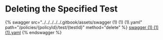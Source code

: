 # Deleting the Specified Test

{% swagger src="../../../../../.gitbook/assets/swagger (1) (1) (1).yaml" path="/policies/{policyId}/test/{testId}" method="delete" %}
[swagger (1) (1) (1).yaml](<../../../../../.gitbook/assets/swagger (1) (1) (1).yaml>)
{% endswagger %}

